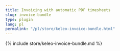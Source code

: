 ```yaml
---
title: Invoicing with automatic PDF timesheets
slug: invoice-bundle
type: plugin
lang: pl
permalink: "/pl/store/keleo-invoice-bundle.html"
---
```


{% include store/keleo-invoice-bundle.md %}
